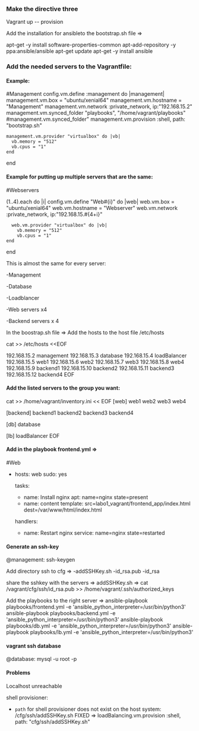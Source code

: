 ### Make the directive three

Vagrant up -- provision

Add the installation for ansibleto the bootstrap.sh file =>

apt-get -y install software-properties-common
apt-add-repository -y ppa:ansible/ansible
apt-get update
apt-get -y install ansible


### Add the needed servers to the Vagrantfile:

#### Example:

#Management
  config.vm.define :management do |management|
    management.vm.box = "ubuntu/xenial64"
    management.vm.hostname = "Management"
    management.vm.network :private_network, ip:"192.168.15.2"
    management.vm.synced_folder "playbooks", "/home/vagrant/playbooks"
    #management.vm.synced_folder"
    management.vm.provision :shell, path: "bootstrap.sh"

    management.vm.provider "virtualbox" do |vb|
      vb.memory = "512"
      vb.cpus = "1"
    end
  end

#### Example for putting up multiple servers that are the same:

#Webservers

  (1..4).each do |i|
    config.vm.define "Web#{i}" do |web|
      web.vm.box = "ubuntu/xenial64"
      web.vm.hostname = "Webserver"
      web.vm.network :private_network, ip:"192.168.15.#{4+i}"

      web.vm.provider "virtualbox" do |vb|
        vb.memory = "512"
        vb.cpus = "1"
    end
  end

This is almost the same for every server:

-Management

-Database

-Loadblancer

-Web servers x4

-Backend servers x 4

In the boostrap.sh file =>
Add the hosts to the host file /etc/hosts

cat >> /etc/hosts <<EOF

192.168.15.2 management
192.168.15.3 database
192.168.15.4 loadBalancer
192.168.15.5 web1
192.168.15.6 web2
192.168.15.7 web3
192.168.15.8 web4
192.168.15.9 backend1
192.168.15.10 backend2
192.168.15.11 backend3
192.168.15.12 backend4
EOF

#### Add the listed servers to the group you want:

cat >> /home/vagrant/inventory.ini << EOF
[web]
web1
web2
web3
web4

[backend]
backend1
backend2
backend3
backend4

[db]
database

[lb]
loadBalancer
EOF

#### Add in the playbook frontend.yml =>

#Web
 - hosts: web
   sudo: yes

   tasks:
    - name: Install nginx
      apt: name=nginx state=present
    - name: content
      template: src=labo1_vagrant/frontend_app/index.html dest=/var/www/html/index.html

   handlers:
    - name: Restart nginx
      service: name=nginx state=restarted

#### Generate an ssh-key

@management: ssh-keygen

Add directory ssh to cfg =>
-addSSHKey.sh
-id_rsa.pub
-id_rsa

share the sshkey with the servers => addSSHKey.sh =>
cat /vagrant/cfg/ssh/id_rsa.pub >> /home/vagrant/.ssh/authorized_keys

Add the playbooks to the right server =>
ansible-playbook playbooks/frontend.yml -e 'ansible_python_interpreter=/usr/bin/python3'
ansible-playbook playbooks/backend.yml -e 'ansible_python_interpreter=/usr/bin/python3'
ansible-playbook playbooks/db.yml -e 'ansible_python_interpreter=/usr/bin/python3'
ansible-playbook playbooks/lb.yml -e 'ansible_python_interpreter=/usr/bin/python3'

#### vagrant ssh database
@database: mysql -u root -p

#### Problems

Localhost unreachable

shell provisioner:
* `path` for shell provisioner does not exist on the host system: /cfg/ssh/addSSHKey.sh
FIXED => loadBalancing.vm.provision :shell, path: "cfg/ssh/addSSHKey.sh"
